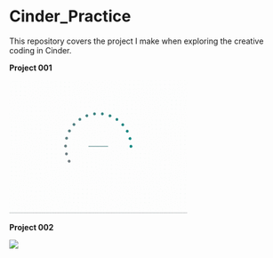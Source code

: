 # Cinder_Practice

This repository covers the project I make when exploring the creative coding in Cinder.

**Project 001**

<img src = "https://github.com/yulicai/Cinder_Practice/raw/master/images/running_in_circle.gif" width = "320">

**Project 002**

<img src = "https://github.com/yulicai/Cinder_Practice/raw/master/images/depth_dance.gif" width="320" >
